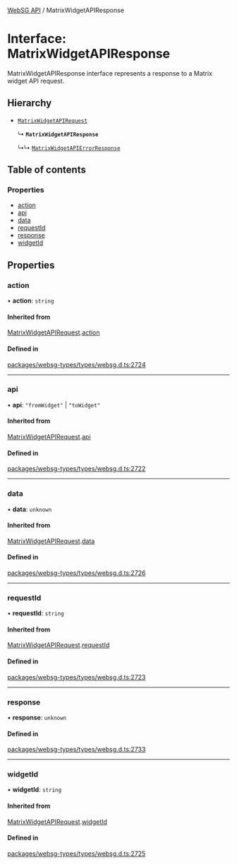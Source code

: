 [WebSG API](../README.md) / MatrixWidgetAPIResponse

# Interface: MatrixWidgetAPIResponse

MatrixWidgetAPIResponse interface represents a response to a Matrix widget API request.

## Hierarchy

- [`MatrixWidgetAPIRequest`](MatrixWidgetAPIRequest.md)

  ↳ **`MatrixWidgetAPIResponse`**

  ↳↳ [`MatrixWidgetAPIErrorResponse`](MatrixWidgetAPIErrorResponse.md)

## Table of contents

### Properties

- [action](MatrixWidgetAPIResponse.md#action)
- [api](MatrixWidgetAPIResponse.md#api)
- [data](MatrixWidgetAPIResponse.md#data)
- [requestId](MatrixWidgetAPIResponse.md#requestid)
- [response](MatrixWidgetAPIResponse.md#response)
- [widgetId](MatrixWidgetAPIResponse.md#widgetid)

## Properties

### action

• **action**: `string`

#### Inherited from

[MatrixWidgetAPIRequest](MatrixWidgetAPIRequest.md).[action](MatrixWidgetAPIRequest.md#action)

#### Defined in

[packages/websg-types/types/websg.d.ts:2724](https://github.com/thirdroom/thirdroom/blob/c8b57e0e/packages/websg-types/types/websg.d.ts#L2724)

___

### api

• **api**: ``"fromWidget"`` \| ``"toWidget"``

#### Inherited from

[MatrixWidgetAPIRequest](MatrixWidgetAPIRequest.md).[api](MatrixWidgetAPIRequest.md#api)

#### Defined in

[packages/websg-types/types/websg.d.ts:2722](https://github.com/thirdroom/thirdroom/blob/c8b57e0e/packages/websg-types/types/websg.d.ts#L2722)

___

### data

• **data**: `unknown`

#### Inherited from

[MatrixWidgetAPIRequest](MatrixWidgetAPIRequest.md).[data](MatrixWidgetAPIRequest.md#data)

#### Defined in

[packages/websg-types/types/websg.d.ts:2726](https://github.com/thirdroom/thirdroom/blob/c8b57e0e/packages/websg-types/types/websg.d.ts#L2726)

___

### requestId

• **requestId**: `string`

#### Inherited from

[MatrixWidgetAPIRequest](MatrixWidgetAPIRequest.md).[requestId](MatrixWidgetAPIRequest.md#requestid)

#### Defined in

[packages/websg-types/types/websg.d.ts:2723](https://github.com/thirdroom/thirdroom/blob/c8b57e0e/packages/websg-types/types/websg.d.ts#L2723)

___

### response

• **response**: `unknown`

#### Defined in

[packages/websg-types/types/websg.d.ts:2733](https://github.com/thirdroom/thirdroom/blob/c8b57e0e/packages/websg-types/types/websg.d.ts#L2733)

___

### widgetId

• **widgetId**: `string`

#### Inherited from

[MatrixWidgetAPIRequest](MatrixWidgetAPIRequest.md).[widgetId](MatrixWidgetAPIRequest.md#widgetid)

#### Defined in

[packages/websg-types/types/websg.d.ts:2725](https://github.com/thirdroom/thirdroom/blob/c8b57e0e/packages/websg-types/types/websg.d.ts#L2725)
